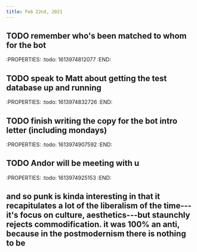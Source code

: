 ```yaml
---
title: Feb 22nd, 2021
---
```


## TODO remember who's been matched to whom for the bot
:PROPERTIES:
:todo: 1613974812077
:END:
## TODO speak to Matt about getting the test database up and running
:PROPERTIES:
:todo: 1613974832726
:END:
## TODO finish writing the copy for the bot intro letter (including mondays)
:PROPERTIES:
:todo: 1613974907592
:END:
## TODO Andor will be meeting with u
:PROPERTIES:
:todo: 1613974925153
:END:
## and so punk is kinda interesting in that it recapitulates a lot of the liberalism of the time---it's focus on culture, aesthetics---but staunchly rejects commodification. it was 100% an anti, because in the postmodernism there is nothing to be
